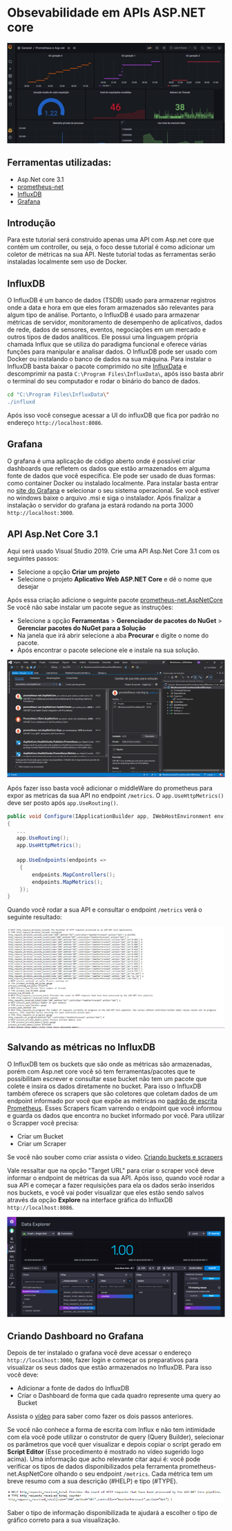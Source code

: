 # Obsevabilidade em APIs ASP.NET core
<img src="./docs/dashboard.jpeg"/>

## Ferramentas utilizadas:

- Asp.Net core 3.1
- [prometheus-net](https://github.com/prometheus-net/prometheus-net)
- [InfluxDB](https://docs.influxdata.com/influxdb/v2.0/)
- [Grafana](https://grafana.com/docs/grafana/latest/getting-started/getting-started/)

## Introdução
  Para este tutorial será construido apenas uma API com Asp.net core que contém um controller, ou seja, o foco desse tutorial é como adicionar um coletor de métricas na sua API. Neste tutorial todas as ferramentas serão instaladas localmente sem uso de Docker.
  
## InfluxDB
  O InfluxDB é um banco de dados (TSDB) usado para armazenar registros onde a data e hora em que eles foram armazenados são relevantes para algum tipo de análise. Portanto, o InfluxDB é usado para armazenar métricas de servidor, monitoramento de desempenho de aplicativos, dados de rede, dados de sensores, eventos, negociações em um mercado e outros tipos de dados analíticos. Ele possui uma linguagem própria chamada Influx que se utiliza do paradigma funcional e oferece várias funções para manipular e analisar dados.
  O InfluxDB pode ser usado com Docker ou instalando o banco de dados na sua máquina. Para instalar o InfluxDB basta baixar o pacote comprimido no site [InfluxData](https://docs.influxdata.com/influxdb/v2.0/install/?t=Windows#download-and-install-influxdb-v20) e descomprimir na pasta ```C:\Program Files\InfluxData\```, após isso basta abrir o terminal do seu computador e rodar o binário do banco de dados.
  
  ```bash
  cd "C:\Program Files\InfluxData\"
  ./influxd
  ```
  
  Após isso você consegue acessar a UI do influxDB que fica por padrão no endereço ```http://localhost:8086```.
  
  ## Grafana
  O grafana é uma aplicação de código aberto onde é possível criar dashboards que refletem os dados que estão armazenados em alguma fonte de dados que você especifica. Ele pode ser usado de duas formas: como container Docker ou instalado localmente. Para instalar basta entrar no [site do Grafana](https://grafana.com/grafana/download?platform=windows) e selecionar o seu sistema operacional. Se você estiver no windows baixe o arquivo .msi e siga o instalador. Após finalizar a instalação o servidor do grafana ja estará rodando na porta 3000 ```http://localhost:3000```.
  
  ## API Asp.Net Core 3.1
  Aqui será usado Visual Studio 2019. Crie uma API Asp.Net Core 3.1 com os seguintes passos:
  - Selecione a opção **Criar um projeto**
  - Selecione o projeto **Aplicativo Web ASP.NET Core** e dê o nome que desejar

  Após essa criação adicione o seguinte pacote [prometheus-net.AspNetCore](https://github.com/prometheus-net/prometheus-net)
  Se você não sabe instalar um pacote segue as instruções:
  - Selecione a opção **Ferramentas** > **Gerenciador de pacotes do NuGet** > **Gerenciar pacotes do NuGet para a Solução**
  - Na janela que irá abrir selecione a aba **Procurar** e digite o nome do pacote.
  - Após encontrar o pacote selecione ele e instale na sua solução.
  
  ![imagem nuget](./docs/nuget.PNG)
  
  Após fazer isso basta você adicionar o middleWare do prometheus para expor as metricas da sua API no endpoint ```/metrics```. O ```app.UseHttpMetrics()``` deve ser posto após ```app.UseRouting()```.
  
  ```C#
  public void Configure(IApplicationBuilder app, IWebHostEnvironment env)
  {
     ...
     app.UseRouting();
     app.UseHttpMetrics();
     
     app.UseEndpoints(endpoints =>
      {
          endpoints.MapControllers();
          endpoints.MapMetrics();
      });
  }  
```
  
  Quando você rodar a sua API e consultar o endpoint ```/metrics``` verá o seguinte resultado:
  
  ![imagem metrics endpoint](./docs/metrics.PNG)
  
  ## Salvando as métricas no InfluxDB
  O InfluxDB tem os buckets que são onde as métricas são armazenadas, porém com Asp.net core você só tem ferramentas/pacotes que te possibilitam escrever e consultar esse bucket não tem um pacote que colete e insira os dados diretamente no bucket. Para isso o InfluxDB também oferece os scrapers que são coletores que coletam dados de um endpoint informado por você que expõe as métricas no [padrão de escrita Prometheus](https://prometheus.io/docs/instrumenting/exposition_formats/). Esses Scrapers ficam varrendo o endpoint que você informou e guarda os dados que encontra no bucket informado por você.
  Para utilizar o Scrapper você precisa:
- Criar um Bucket
- Criar um Scraper

Se você não souber como criar assista o video.
  [Criando buckets e scrapers](https://www.loom.com/share/c2c452df29414344b67c7ad470ebdabc)

Vale ressaltar que na opção "Target URL" para criar o scraper você deve informar o endpoint de métricas da sua API.
Após isso, quando você rodar a sua API e começar a fazer requisições para ela os dados serão inseridos nos buckets, e você vai poder visualizar que eles estão sendo salvos através da opção **Explore** na interface gráfica do InfluxDB ```http://localhost:8086```.

<img src="./docs/explore-influx.PNG"/>

## Criando Dashboard no Grafana
Depois de ter instalado o grafana você deve acessar o endereço ```http://localhost:3000```, fazer login e começar os preparativos para visualizar os seus dados que estão armazenados no InfluxDB. Para isso você deve:

- Adicionar a fonte de dados do InfluxDB
- Criar o Dashboard de forma que cada quadro represente uma query ao Bucket

Assista o [vídeo](https://www.loom.com/share/ecfab9b189d24a79a2fb48fb3faf78d9) para saber como fazer os dois passos anteriores.

Se você não conhece a forma de escrita com Influx e não tem intimidade com ela você pode utilizar o construtor de query (Query Builder), selecionar os parâmetros que você quer visualizar e depois copiar o script gerado em **Script Editor** (Esse procedimento é mostrado no vídeo sugerido logo acima).
Uma informação que acho relevante citar aqui é: você pode verificar os tipos de dados disponibilizados pela ferramenta prometheus-net.AspNetCore olhando o seu endpoint ```/metrics```. Cada métrica tem um breve resumo com a sua descrição (#HELP) e tipo (#TYPE).

  ![exemplo de métricas](./docs/exemplo-metrics.PNG)
  
  Saber o tipo de informação disponibilizada te ajudará a escolher o tipo de gráfico correto para a sua visualização.
